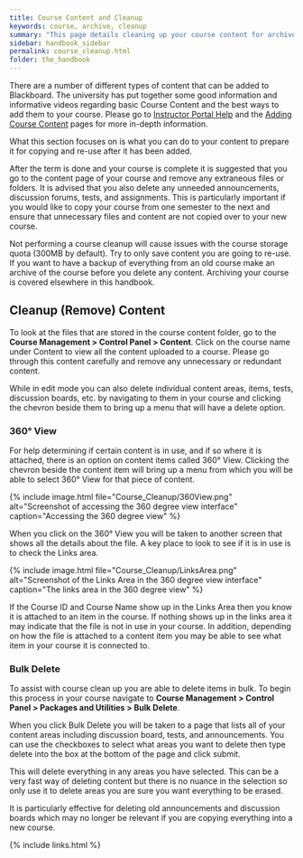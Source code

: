 ```yaml
---
title: Course Content and Cleanup
keywords: course, archive, cleanup
summary: "This page details cleaning up your course content for archive and course copy purposes."
sidebar: handbook_sidebar
permalink: course_cleanup.html
folder: the_handbook
---
```


There are a number of different types of content that can be added to Blackboard. The university has put together some good information and informative videos regarding basic Course Content and the best ways to add them to your course. Please go to [Instructor Portal Help](http://portalinfo.utoronto.ca/content/instructor-guide) and the [Adding Course Content](http://portalinfo.utoronto.ca/content/add-course-content) pages for more in-depth information.

What this section focuses on is what you can do to your content to prepare it for copying and re-use after it has been added.

After the term is done and your course is complete it is suggested that you go to the content page of your course and remove any extraneous files or folders.  It is advised that you also delete any unneeded announcements, discussion forums, tests, and assignments. This is particularly important if you would like to copy your course from one semester to the next and ensure that unnecessary files and content are not copied over to your new course.

Not performing a course cleanup will cause issues with the course storage quota (300MB by default). Try to only save content you are going to re-use. If you want to have a backup of everything from an old course make an archive of the course before you delete any content. Archiving your course is covered elsewhere in this handbook.

## Cleanup (Remove) Content

To look at the files that are stored in the course content folder, go to the **Course Management > Control Panel > Content**. Click on the course name under Content to view all the content uploaded to a course. Please go through this content carefully and remove any unnecessary or redundant content.

While in edit mode you can also delete individual content areas, items, tests, discussion boards, etc. by navigating to them in your course and clicking the chevron beside them to bring up a menu that will have a delete option.

### 360&deg; View

For help determining if certain content is in use, and if so where it is attached, there is an option on content items called 360&deg; View. Clicking the chevron beside the content item will bring up a menu from which you will be able to select 360&deg; View for that piece of content.

{% include image.html file="Course_Cleanup/360View.png" alt="Screenshot of accessing the 360 degree view interface" caption="Accessing the 360 degree view" %}

When you click on the 360&deg; View you will be taken to another screen that shows all the details about the file. A key place to look to see if it is in use is to check the Links area.

{% include image.html file="Course_Cleanup/LinksArea.png" alt="Screenshot of the Links Area in the 360 degree view interface" caption="The links area in the 360 degree view" %}

If the Course ID and Course Name show up in the Links Area then you know it is attached to an item in the course. If nothing shows up in the links area it may indicate that the file is not in use in your course. In addition, depending on how the file is attached to a content item you may be able to see what item in your course it is connected to.

### Bulk Delete

To assist with course clean up you are able to delete items in bulk. To begin this process in your course navigate to **Course Management > Control Panel > Packages and Utilities > Bulk Delete**.

When you click Bulk Delete you will be taken to a page that lists all of your content areas including discussion board, tests, and announcements. You can use the checkboxes to select what areas you want to delete then type delete into the box at the bottom of the page and click submit.

This will delete everything in any areas you have selected. This can be a very fast way of deleting content but there is no nuance in the selection so only use it to delete areas you are sure you want everything to be erased.

It is particularly effective for deleting old announcements and discussion boards which may no longer be relevant if you are copying everything into a new course.

{% include links.html %}

